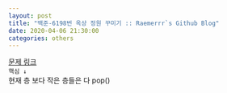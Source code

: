 ```yaml
---  
layout: post  
title: "백준-6198번 옥상 정원 꾸미기 :: Raemerrr`s Github Blog"  
date: 2020-04-06 21:30:00  
categories: others  
---  
```

<a href="https://www.acmicpc.net/problem/6198" target="_blank">문제 링크</a>  
`핵심 ↓`  
현재 층 보다 작은 층들은 다 pop()    

<script src="https://gist.github.com/Raemerrr/4e9ebea5af0f826eefdb693053023484.js"></script>